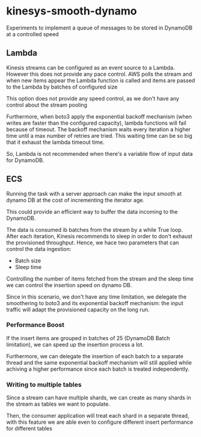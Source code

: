 # kinesys-smooth-dynamo

Experiments to implement a queue of messages to be stored in DynamoDB at a controlled speed

## Lambda

Kinesis streams can be configured as an event source to a Lambda. However this does not provide any pace control.
AWS polls the stream and when new items appear the Lambda function is called and items are passed to the Lambda by batches of configured size

This option does not provide any speed control, as we don't have any control about the stream pooling

Furthermore, when boto3 apply the exponential backoff mechanism (when writes are faster than the configured capacity), lambda functions will fail
because of timeout. The backoff mechanism waits every iteration a higher time until a max number of retries are tried. 
This waiting time can be so big that it exhaust the lambda timeout time.

So, Lambda is not recommended when there's a variable flow of input data for DynamoDB.

## ECS

Running the task with a server approach can make the input smooth at dynamo DB at the cost 
of incrementing the iterator age.

This could provide an efficient way to buffer the data incoming to the DynamoDB.

The data is consumed ib batches from the stream by a while True loop. After each iteration, 
Kinesis recommends to sleep in order to don't exhaust the provisioned throughput. Hence, we hace
two parameters that can control the data ingestion:

- Batch size
- Sleep time

Controlling the number of items fetched from the stream and the sleep time we can control the insertion speed on dynamo DB.

Since in this scenario, we don't have any time limitation, we delegate the smoothering to boto3
and its exponential backoff mechanism: the input traffic will adapt the provisioned capacity on the long run.

### Performance Boost

If the insert items are grouped in batches of 25 (DynamoDB Batch limitation), we can speed up the 
insertion process a lot. 

Furthermore, we can delegate the insertion of each batch to a separate thread and the same
exponential backoff mechanism will still applied while achiving a higher performance since each batch is treated
independently.

### Writing to multiple tables 

Since a stream can have multiple shards, we can create as many shards in the stream as tables we want to populate.

Then, the consumer application will treat each shard in a separate thread, with this feature
we are able even to configure different insert performance for different tables